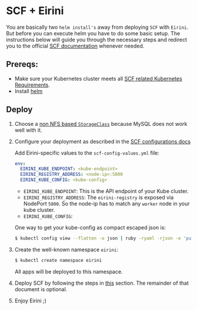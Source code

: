 # SCF + Eirini

You are basically two `helm install's` away from deploying `SCF` with `Eirini`. But before you can execute helm you have to do some basic setup. The instructions below will guide you through the necessary steps and redirect you to the official [SCF documentation](https://github.com/SUSE/scf/wiki/How-to-Install-SCF) whenever needed. 

## Prereqs:

- Make sure your Kubernetes cluster meets all [SCF related Kubernetes Requirements](https://github.com/SUSE/scf/wiki/How-to-Install-SCF#requirements-for-kubernetes). 
- Install [helm](https://helm.sh/)

## Deploy

1. Choose a [non NFS based `StorageClass`](https://github.com/SUSE/scf/wiki/How-to-Install-SCF#choosing-a-storage-class) because MySQL does not work well with it. 
1. Configure your deployment as described in the [SCF configurations docs](https://github.com/SUSE/scf/wiki/How-to-Install-SCF#configuring-the-deployment) 
   
   Add Eirini-specific values to the `scf-config-values.yml` file:

   ```yaml
   env:
     EIRINI_KUBE_ENDPOINT: <kube-endpoint>
     EIRINI_REGISTRY_ADDRESS: <node-ip>:5800
     EIRINI_KUBE_CONFIG: <kube-config>
   ```

   - `EIRINI_KUBE_ENDPOINT`: This is the API endpoint of your Kube cluster. 
   - `EIRINI_REGISTRY_ADDRESS`: The `eirini-registry` is exposed via NodePort `5800`. So the node-ip has to match any `worker` node in your kube cluster. 
   - `EIRINI_KUBE_CONFIG`: 

   One way to get your kube-config as compact escaped json is:

   ```bash 
   $ kubectl config view --flatten -o json | ruby -ryaml -rjson -e 'puts JSON.generate(YAML.load(ARGF))' | sed 's/\"/\\\"/g'
   ```

1. Create the well-known namespace `eirini`:

   ```bash
   $ kubectl create namespace eirini
   ```

   All apps will be deployed to this namespace.

1. Deploy SCF by following the steps in [this](https://github.com/SUSE/scf/wiki/How-to-Install-SCF#deploy-using-helm) section. The remainder of that document is optional.

1. Enjoy Eirini ;)
